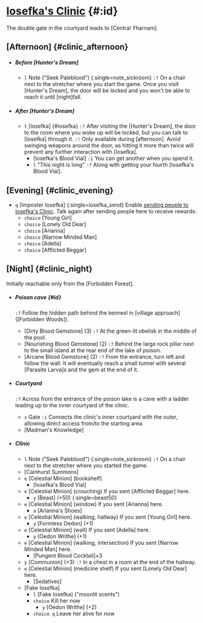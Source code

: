 # [Iosefka's Clinic](@) {#:id}

The double gate in the courtyard leads to [Central Yharnam].

## [Afternoon] {#clinic_afternoon}

- ##### Before [Hunter's Dream]
  + `l` Note ("Seek Paleblood") {:single=note_sickroom}
    `:?` On a chair next to the stretcher where you start the game. Once you visit [Hunter's Dream], the door will be locked and you won't be able to reach it until [night]fall.

- ##### After [Hunter's Dream]
  + `t` [Iosefka] {#iosefka}
    `:?` After visiting the [Hunter's Dream], the door to the room where you woke up will be locked, but you can talk to [Iosefka] through it.
    `:!` Only available during [afternoon]. Avoid swinging weapons around the door, as hitting it more than twice will prevent any further interaction with [Iosefka].
    - [Iosefka's Blood Vial]
      `:i` You can get another when you spend it.
    + `l` "This night is long"
      `:?` Along with getting your fourth [Iosefka's Blood Vial].

## [Evening] {#clinic_evening}

+ `q` [Imposter Iosefka] {:single=iosefka_send}
  Enable [sending people to Iosefka's Clinic](safe_places).
  Talk again after sending people here to receive rewards:
  + `choice` [Young Girl]
  + `choice` [Lonely Old Dear]
  + `choice` [Arianna]
  + `choice` [Narrow Minded Man]
  + `choice` [Adella]
  + `choice` [Afflicted Beggar]


## [Night] {#clinic_night}

  Initially reachable only from the [Forbidden Forest].

  - ##### Poison cave {#id}
    `:?` Follow the hidden path behind the kennesl in [village approach] ([Forbidden Woods]).
    + [Dirty Blood Gemstone] (3)
      `:?` At the green-lit obelisk in the middle of the pool.
    + [Nourishing Blood Gemstone] (2)
      `:?` Behind the large rock pillar next to the small island at the rear end of the lake of poison.
    + [Arcane Blood Gemstone] (2)
      `:?` From the entrance, turn left and follow the wall. It will eventually reach a small tunnel with several [Parasite Larva]s and the gem at the end of it.

  - ##### Courtyard
    `:?` Across from the entrance of the poison lake is a cave with a ladder leading up to the inner courtyard of the clinic.
    + `s` Gate
      `:i` Connects the clinic's inner courtyard with the outer, allowing direct access from/to the starting area.
    + [Madman's Knowledge]

  - ##### Clinic
    + `l` Note ("Seek Paleblood") {:single=note_sickroom}
      `:?` On a chair next to the stretcher where you started the game.
    + [Cainhurst Summons]
    + `e` [Celestial Minion] (bookshelf)
      + [Iosefka's Blood Vial]
    + `e` [Celestial Minion] (crouching)
      If you sent [Afflicted Beggar] here.
      + `y` [Beast] (+50) {:single=beast50}
    + `e` [Celestial Minion] (window)
      If you sent [Arianna] here.
      + `a` [Arianna's Shoes]
    + `e` [Celestial Minion] (walking, hallway)
      If you sent [Young Girl] here.
      + `y` [Formless Oedon] (+1)
    + `e` [Celestial Minion] (wall)
      If you sent [Adella] here.
      + `y` [Oedon Writhe] (+1)
    + `e` [Celestial Minion] (walking, intersection)
      If you sent [Narrow Minded Man] here.
      + [Pungent Blood Cocktail]×3
    + `y` [Communion] (+3)
      `:?` In a chest in a room at the end of the hallway.
    + `e` [Celestial Minion] (medicine shelf)
      If you sent [Lonely Old Dear] here.
      + [Sedatives]
    - [Fake Iosefka]
      + `l` [Fake Iosefka] ("moonlit scents")
      + `choice` Kill her now
        + `y` [Oedon Writhe] (+2)
      + `choice q` Leave her alive for now
